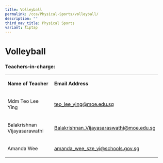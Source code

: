 ```yaml
---
title: Volleyball
permalink: /cca/Physical-Sports/volleyball/
description: ""
third_nav_title: Physical Sports
variant: tiptap
---
```

<h1><strong>Volleyball</strong></h1>
<h3>Teachers-in-charge:</h3>
<table style="minWidth: 50px">
<colgroup>
<col>
<col>
</colgroup>
<tbody>
<tr>
<td rowspan="1" colspan="1">
<p><strong>Name of Teacher</strong>
</p>
</td>
<td rowspan="1" colspan="1">
<p><strong>Email Address</strong>
</p>
</td>
</tr>
<tr>
<td rowspan="1" colspan="1">
<p>Mdm Teo Lee Ying</p>
</td>
<td rowspan="1" colspan="1">
<p><a href="mailto:teo_lee_ying@moe.edu.sg" rel="noopener noreferrer nofollow" target="_blank">teo_lee_ying@moe.edu.sg</a>
</p>
</td>
</tr>
<tr>
<td rowspan="1" colspan="1">
<p>Balakrishnan Vijayasarawathi</p>
</td>
<td rowspan="1" colspan="1">
<p><a href="mailto:Balakrishnan_Vijayasaraswathi@moe.edu.sg" rel="noopener noreferrer nofollow" target="_blank">Balakrishnan_Vijayasaraswathi@moe.edu.sg</a>
</p>
</td>
</tr>
<tr>
<td rowspan="1" colspan="1">
<p>Amanda Wee</p>
</td>
<td rowspan="1" colspan="1">
<p><a href="mailto:amanda_wee_sze_yi@schools.gov.sg" rel="noopener nofollow" target="_blank">amanda_wee_sze_yi@schools.gov.sg</a>
</p>
</td>
</tr>
</tbody>
</table>
<p></p>